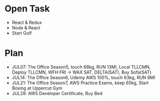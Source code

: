 # Open Task
* React & Redux
* Node & React
* Start Golf

# Plan
* JUL07: The Office Season5, touch 66kg, RUN 13MI, Local TLLCMN, Deploy TLLCMN, WFH FRI -> WAX SAT, DELTA(SAT), Buy Sofa(SAT)
* JUL14: The Office Season6, Udemy AWS 100%, touch 63kg, RUN 8MI
* JUL21: The Office Season7, AWS Practice Exams, keep 65kg, Start Boxing at Uppercut Gym
* JUL28: AWS Developer Certificate, Buy Bed
